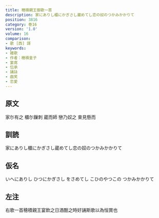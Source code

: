 ```yaml
---
title: 穂積親王御歌一首
description: 家にありし櫃にかぎさし蔵めてし恋の奴のつかみかかりて
position: 3816
category: 巻16
version: '1.0'
volume: 16
comparison:
- 歌 [西] 謌
keywords:
- 雑歌
- 作者：穂積皇子
- 宴席
- 伝承
- 誦詠
- 戯笑
- 恋愛
---
```


## 原文

家尓有之 櫃尓鏁刺 蔵而師 戀乃奴之 束見懸而

## 訓読

家にありし櫃にかぎさし蔵めてし恋の奴のつかみかかりて

## 仮名

いへにありし ひつにかぎさし をさめてし こひのやつこの つかみかかりて

## 左注

右歌一首穂積親王宴飲之日酒酣之時好誦斯歌以為恒賞也
